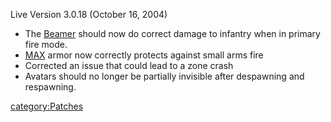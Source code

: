 Live Version 3.0.18 (October 16, 2004)

- The [Beamer](Beamer.md "wikilink") should now do correct damage to
  infantry when in primary fire mode.
- [MAX](MAX.md "wikilink") armor now correctly protects against small
  arms fire
- Corrected an issue that could lead to a zone crash
- Avatars should no longer be partially invisible after despawning and
  respawning.

[category:Patches](category:Patches.md "wikilink")
